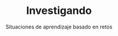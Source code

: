 ---
title: "Investigando"
url: "/recursos-fisica-quimica/actividades-juegos/2eso/investigando"
subtitle: Situaciones de aprendizaje basado en retos
summary: "Situaciones de aprendizaje basado en retos."
breadcrumbs: ["recursos-fisica-quimica","actividades-juegos-2eso"]
tags:
- actividades
- 2º ESO
- eXeLearning
categories:
- Física
- Química
weight: 1

# Optional external URL for project (replaces project detail page).
external_link: "https://cedec.intef.es/situaciones-de-aprendizaje-edia-para-fisica-y-quimica-en-2o-de-eso/"

image:
  preview_only: true

links:
- icon_pack: fas
  icon:
  name: 🔗 Infografía
  url: https://cedec.intef.es/wp-content/uploads/2023/01/esquema_investigando2.pdf
---